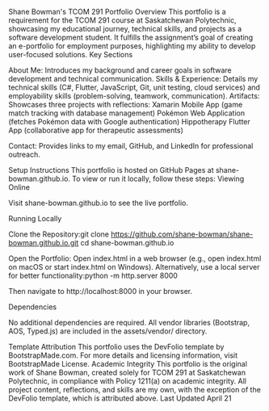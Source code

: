 Shane Bowman's TCOM 291 Portfolio
Overview
This portfolio is a requirement for the TCOM 291 course at Saskatchewan Polytechnic, showcasing my educational journey, technical skills, and projects as a software development student. It fulfills the assignment’s goal of creating an e-portfolio for employment purposes, highlighting my ability to develop user-focused solutions.
Key Sections

About Me: Introduces my background and career goals in software development and technical communication.
Skills & Experience: Details my technical skills (C#, Flutter, JavaScript, Git, unit testing, cloud services) and employability skills (problem-solving, teamwork, communication).
Artifacts: Showcases three projects with reflections:
Xamarin Mobile App (game match tracking with database management)
Pokémon Web Application (fetches Pokémon data with Google authentication)
Hippotherapy Flutter App (collaborative app for therapeutic assessments)


Contact: Provides links to my email, GitHub, and LinkedIn for professional outreach.

Setup Instructions
This portfolio is hosted on GitHub Pages at shane-bowman.github.io. To view or run it locally, follow these steps:
Viewing Online

Visit shane-bowman.github.io to see the live portfolio.

Running Locally

Clone the Repository:git clone https://github.com/shane-bowman/shane-bowman.github.io.git
cd shane-bowman.github.io


Open the Portfolio:
Open index.html in a web browser (e.g., open index.html on macOS or start index.html on Windows).
Alternatively, use a local server for better functionality:python -m http.server 8000

Then navigate to http://localhost:8000 in your browser.



Dependencies

No additional dependencies are required. All vendor libraries (Bootstrap, AOS, Typed.js) are included in the assets/vendor/ directory.

Template Attribution
This portfolio uses the DevFolio template by BootstrapMade.com. For more details and licensing information, visit BootstrapMade License.
Academic Integrity
This portfolio is the original work of Shane Bowman, created solely for TCOM 291 at Saskatchewan Polytechnic, in compliance with Policy 1211(a) on academic integrity. All project content, reflections, and skills are my own, with the exception of the DevFolio template, which is attributed above.
Last Updated
April 21
